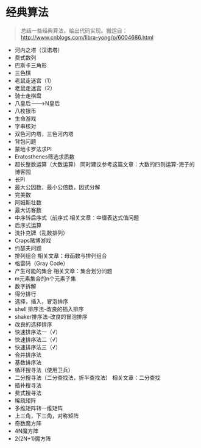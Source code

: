 # 经典算法
>总结一些经典算法，给出代码实现。搬运自：http://www.cnblogs.com/libra-yong/p/6004686.html
* 河内之塔（汉诺塔）
* 费式数列
* 巴斯卡三角形
* 三色棋
* 老鼠走迷宫（1）
* 老鼠走迷宫（2）
* 骑士走棋盘
* 八皇后--->N皇后
* 八枚银币
* 生命游戏
* 字串核对
* 双色河内塔，三色河内塔
* 背包问题 
* 蒙地卡罗法求PI
* Eratosthenes筛选求质数
* 超长整数运算（大数运算）  同时建议参考这篇文章：大数的四则运算-海子的博客园
* 长PI
* 最大公因数，最小公倍数，因式分解
* 完美数
* 阿姆斯壮数
* 最大访客数
* 中序转后序式（前序式  相关文章：中缀表达式值问题
* 后序式运算 
* 洗扑克牌（乱数排列）
* Craps赌博游戏
* 约瑟夫问题
* 排列组合   相关文章：母函数与排列组合
* 格雷码（Gray Code）
* 产生可能的集合  相关文章：集合划分问题
* m元素集合的n个元素子集
* 数字拆解
* 得分排行
* 选择，插入，冒泡排序
* shell 排序法-改良的插入排序
* shaker排序法-改良的冒泡排序
* 改良的选择排序
* 快速排序法一（√）
* 快速排序法二（√）
* 快速排序法三（√）
* 合并排序法
* 基数排序法
* 循环搜寻法（使用卫兵）
* 二分搜寻法（二分查找法，折半查找法）  相关文章：二分查找
* 插补搜寻法
* 费式搜寻法
* 稀疏矩阵
* 多维矩阵转一维矩阵
* 上三角，下三角，对称矩阵
* 奇数魔方阵
* 4N魔方阵
* 2(2N+1)魔方阵

